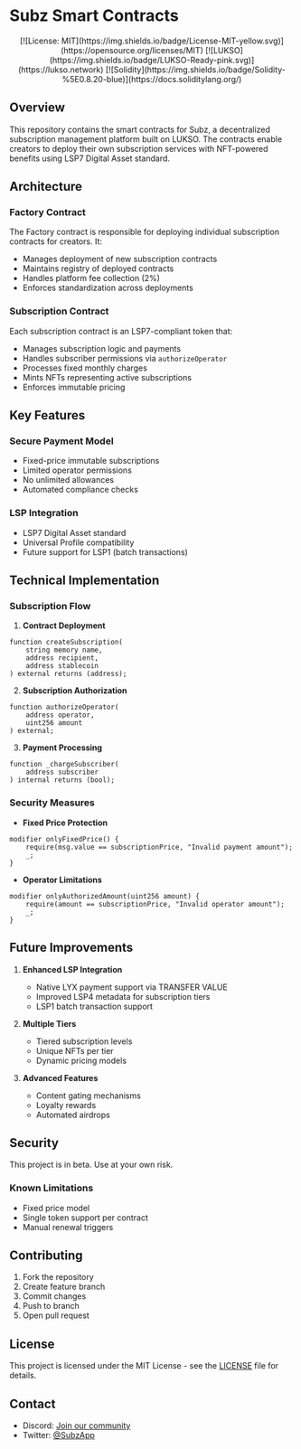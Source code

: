 # Subz Smart Contracts

<div align="center">
  [![License: MIT](https://img.shields.io/badge/License-MIT-yellow.svg)](https://opensource.org/licenses/MIT)
  [![LUKSO](https://img.shields.io/badge/LUKSO-Ready-pink.svg)](https://lukso.network)
  [![Solidity](https://img.shields.io/badge/Solidity-%5E0.8.20-blue)](https://docs.soliditylang.org/)
</div>

## Overview

This repository contains the smart contracts for Subz, a decentralized subscription management platform built on LUKSO. The contracts enable creators to deploy their own subscription services with NFT-powered benefits using LSP7 Digital Asset standard.

## Architecture

### Factory Contract

The Factory contract is responsible for deploying individual subscription contracts for creators. It:
- Manages deployment of new subscription contracts
- Maintains registry of deployed contracts
- Handles platform fee collection (2%)
- Enforces standardization across deployments

### Subscription Contract

Each subscription contract is an LSP7-compliant token that:
- Manages subscription logic and payments
- Handles subscriber permissions via `authorizeOperator`
- Processes fixed monthly charges
- Mints NFTs representing active subscriptions
- Enforces immutable pricing

## Key Features

### Secure Payment Model
- Fixed-price immutable subscriptions
- Limited operator permissions
- No unlimited allowances
- Automated compliance checks

### LSP Integration
- LSP7 Digital Asset standard
- Universal Profile compatibility
- Future support for LSP1 (batch transactions)

## Technical Implementation

### Subscription Flow

1. **Contract Deployment**
```solidity
function createSubscription(
    string memory name,
    address recipient,
    address stablecoin
) external returns (address);
```

2. **Subscription Authorization**
```solidity
function authorizeOperator(
    address operator,
    uint256 amount
) external;
```

3. **Payment Processing**
```solidity
function _chargeSubscriber(
    address subscriber
) internal returns (bool);
```

### Security Measures

- **Fixed Price Protection**
```solidity
modifier onlyFixedPrice() {
    require(msg.value == subscriptionPrice, "Invalid payment amount");
    _;
}
```

- **Operator Limitations**
```solidity
modifier onlyAuthorizedAmount(uint256 amount) {
    require(amount == subscriptionPrice, "Invalid operator amount");
    _;
}
```

## Future Improvements

1. **Enhanced LSP Integration**
   - Native LYX payment support via TRANSFER VALUE
   - Improved LSP4 metadata for subscription tiers
   - LSP1 batch transaction support

2. **Multiple Tiers**
   - Tiered subscription levels
   - Unique NFTs per tier
   - Dynamic pricing models

3. **Advanced Features**
   - Content gating mechanisms
   - Loyalty rewards
   - Automated airdrops

## Security

This project is in beta. Use at your own risk.

### Known Limitations
- Fixed price model
- Single token support per contract
- Manual renewal triggers

## Contributing

1. Fork the repository
2. Create feature branch
3. Commit changes
4. Push to branch
5. Open pull request

## License

This project is licensed under the MIT License - see the [LICENSE](LICENSE) file for details.

## Contact

- Discord: [Join our community](https://discord.gg/yourserver)
- Twitter: [@SubzApp](https://twitter.com/youraccount)
